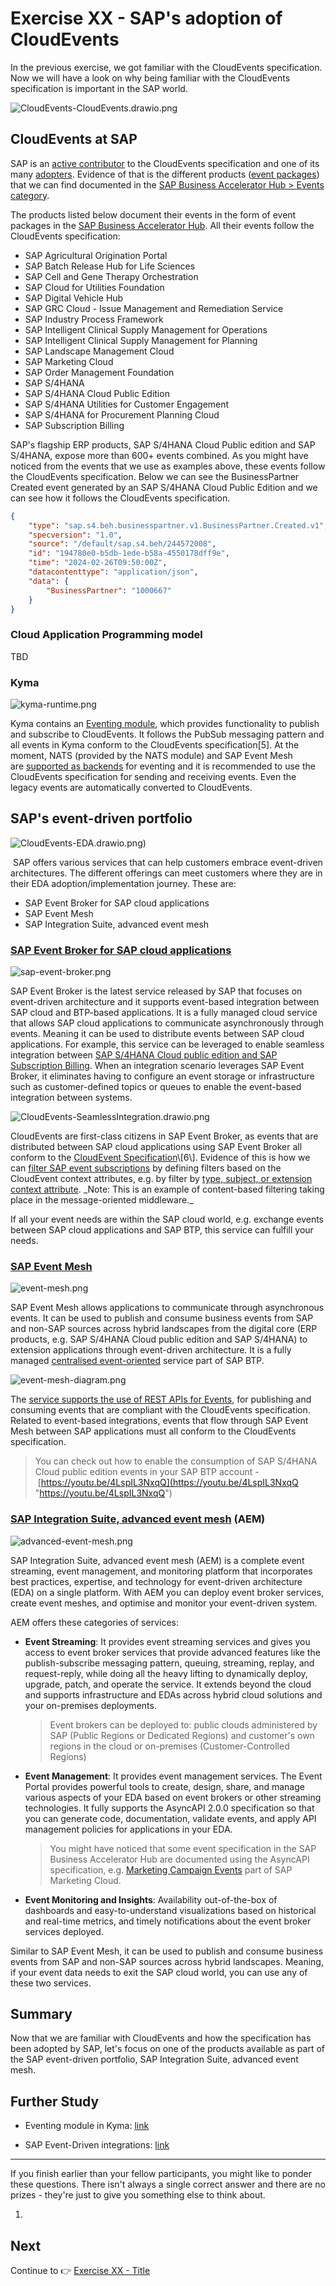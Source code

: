 # Exercise XX - SAP's adoption of CloudEvents

In the previous exercise, we got familiar with the CloudEvents specification. Now we will have a look on why being familiar with the CloudEvents specification is important in the SAP world.

![CloudEvents-CloudEvents.drawio.png](assets/CloudEvents-CloudEvents.drawio.png)

## CloudEvents at SAP

SAP is an [active contributor](https://github.com/cloudevents/spec/blob/main/docs/contributors.md "https://github.com/cloudevents/spec/blob/main/docs/contributors.md") to the CloudEvents specification and one of its many [adopters](https://cloudevents.io/ "https://cloudevents.io/"). Evidence of that is the different products ([event packages](https://hub.sap.com/content-type/Events/events/packages "https://hub.sap.com/content-type/Events/events/packages")) that we can find documented in the [SAP Business Accelerator Hub > Events category](https://hub.sap.com/content-type/Events/events/events "https://hub.sap.com/content-type/Events/events/events").

The products listed below document their events in the form of event packages in the [SAP Business Accelerator Hub](https://hub.sap.com/ "https://hub.sap.com/"). All their events follow the CloudEvents specification:

* SAP Agricultural Origination Portal
* SAP Batch Release Hub for Life Sciences
* SAP Cell and Gene Therapy Orchestration
* SAP Cloud for Utilities Foundation
* SAP Digital Vehicle Hub
* SAP GRC Cloud - Issue Management and Remediation Service
* SAP Industry Process Framework
* SAP Intelligent Clinical Supply Management for Operations
* SAP Intelligent Clinical Supply Management for Planning
* SAP Landscape Management Cloud
* SAP Marketing Cloud
* SAP Order Management Foundation
* SAP S/4HANA
* SAP S/4HANA Cloud Public Edition
* SAP S/4HANA Utilities for Customer Engagement
* SAP S/4HANA for Procurement Planning Cloud
* SAP Subscription Billing

SAP's flagship ERP products, SAP S/4HANA Cloud Public edition and SAP S/4HANA, expose more than 600+ events combined. As you might have noticed from the events that we use as examples above, these events follow the CloudEvents specification. Below we can see the BusinessPartner Created event generated by an SAP S/4HANA Cloud Public Edition and we can see how it follows the CloudEvents specification.

```json
{
    "type": "sap.s4.beh.businesspartner.v1.BusinessPartner.Created.v1",
    "specversion": "1.0",
    "source": "/default/sap.s4.beh/244572008",
    "id": "194780e0-b5db-1ede-b58a-4550178dff9e",
    "time": "2024-02-26T09:50:00Z",
    "datacontenttype": "application/json",
    "data": {
        "BusinessPartner": "1000667"
    }
}
```

### Cloud Application Programming model
TBD

### Kyma

![kyma-runtime.png](assets/kyma-runtime.png "kyma-runtime.png")

Kyma contains an [Eventing module](https://kyma-project.io/#/06-modules/README "https://kyma-project.io/#/06-modules/README"), which provides functionality to publish and subscribe to CloudEvents. It follows the PubSub messaging pattern and all events in Kyma conform to the CloudEvents specification\[5\]. At the moment, NATS (provided by the NATS module) and SAP Event Mesh are [supported as backends](https://help.sap.com/docs/btp/sap-business-technology-platform/choose-backend-for-kyma-eventing "https://help.sap.com/docs/btp/sap-business-technology-platform/choose-backend-for-kyma-eventing") for eventing and it is recommended to use the CloudEvents specification for sending and receiving events. Even the legacy events are automatically converted to CloudEvents.

## SAP's event-driven portfolio

![CloudEvents-EDA.drawio.png](assets/CloudEvents-EDA.drawio.png))

 SAP offers various services that can help customers embrace event-driven architectures. The different offerings can meet customers where they are in their EDA adoption/implementation journey. These are:

* SAP Event Broker for SAP cloud applications
* SAP Event Mesh
* SAP Integration Suite, advanced event mesh

### [SAP Event Broker for SAP cloud applications](https://discovery-center.cloud.sap/serviceCatalog/sap-event-broker?region=all&service_plan=standard&commercialModel=cpea "https://discovery-center.cloud.sap/serviceCatalog/sap-event-broker?region=all&service_plan=standard&commercialModel=cpea")

![sap-event-broker.png](assets/sap-event-broker.png "sap-event-broker.png")

SAP Event Broker is the latest service released by SAP that focuses on event-driven architecture and it supports event-based integration between SAP cloud and BTP-based applications. It is a fully managed cloud service that allows SAP cloud applications to communicate asynchronously through events. Meaning it can be used to distribute events between SAP cloud applications. For example, this service can be leveraged to enable seamless integration between [SAP S/4HANA Cloud public edition and SAP Subscription Billing](https://help.sap.com/docs/CLOUD_TO_CASH_OD/559eeb1cc256428c9bb3b9cf9f3480ba/6407b895ff9f4be6a4d417db2226eae4.html?locale=en-US "https://help.sap.com/docs/CLOUD_TO_CASH_OD/559eeb1cc256428c9bb3b9cf9f3480ba/6407b895ff9f4be6a4d417db2226eae4.html?locale=en-US"). When an integration scenario leverages SAP Event Broker, it eliminates having to configure an event storage or infrastructure such as customer-defined topics or queues to enable the event-based integration between systems.

![CloudEvents-SeamlessIntegration.drawio.png](assets/CloudEvents-SeamlessIntegration.drawio.png "Integration between SAP S/4HANA Cloud and SAP Subscription Billing")

CloudEvents are first-class citizens in SAP Event Broker, as events that are distributed between SAP cloud applications using SAP Event Broker all conform to the [CloudEvent Specification](https://github.com/cloudevents/spec/blob/v1.0.2/cloudevents/spec.md "https://github.com/cloudevents/spec/blob/v1.0.2/cloudevents/spec.md")\[6\]. Evidence of this is how we can [filter SAP event subscriptions](https://help.sap.com/docs/event-broker/event-broker-service-guide/filtering-sap-event-subscriptions?locale=en-US "https://help.sap.com/docs/event-broker/event-broker-service-guide/filtering-sap-event-subscriptions?locale=en-US") by defining filters based on the CloudEvent context attributes, e.g. by filter by [type, subject, or extension context attribute](https://help.sap.com/docs/event-broker/event-broker-service-guide/event-filter-examples?locale=en-US "https://help.sap.com/docs/event-broker/event-broker-service-guide/event-filter-examples?locale=en-US"). _Note: This is an example of content-based filtering taking place in the message-oriented middleware._

If all your event needs are within the SAP cloud world, e.g. exchange events between SAP cloud applications and SAP BTP, this service can fulfill your needs.

### [SAP Event Mesh](https://discovery-center.cloud.sap/serviceCatalog/event-mesh?region=all "https://discovery-center.cloud.sap/serviceCatalog/event-mesh?region=all") 

![event-mesh.png](assets/event-mesh.png "event-mesh.png")

SAP Event Mesh allows applications to communicate through asynchronous events. It can be used to publish and consume business events from SAP and non-SAP sources across hybrid landscapes from the digital core (ERP products, e.g. SAP S/4HANA Cloud public edition and SAP S/4HANA) to extension applications through event-driven architecture. It is a fully managed [centralised event-oriented](https://help.sap.com/docs/event-mesh/event-mesh/event-mesh-default-plan-concepts?locale=en-US "https://help.sap.com/docs/event-mesh/event-mesh/event-mesh-default-plan-concepts?locale=en-US") service part of SAP BTP.

![event-mesh-diagram.png](assets/event-mesh-diagram.png "event-mesh-diagram.png")

The [service supports the use of REST APIs for Events](https://help.sap.com/docs/event-mesh/event-mesh/rest-apis-for-events?locale=en-US "https://help.sap.com/docs/event-mesh/event-mesh/rest-apis-for-events?locale=en-US"), for publishing and consuming events that are compliant with the CloudEvents specification. Related to event-based integrations, events that flow through SAP Event Mesh between SAP applications must all conform to the CloudEvents specification.

> You can check out how to enable the consumption of SAP S/4HANA Cloud public edition events in your SAP BTP account - [https://youtu.be/4LspIL3NxqQ](https://youtu.be/4LspIL3NxqQ "https://youtu.be/4LspIL3NxqQ")

### [SAP Integration Suite, advanced event mesh](https://discovery-center.cloud.sap/serviceCatalog/advanced-event-mesh?region=all "https://discovery-center.cloud.sap/serviceCatalog/advanced-event-mesh?region=all") (AEM)

![advanced-event-mesh.png](assets/advanced-event-mesh.png "advanced-event-mesh.png")

SAP Integration Suite, advanced event mesh (AEM) is a complete event streaming, event management, and monitoring platform that incorporates best practices, expertise, and technology for event-driven architecture (EDA) on a single platform. With AEM you can deploy event broker services, create event meshes, and optimise and monitor your event-driven system.

AEM offers these categories of services:

*   **Event Streaming**: It provides event streaming services and gives you access to event broker services that provide advanced features like the publish-subscribe messaging pattern, queuing, streaming, replay, and request-reply, while doing all the heavy lifting to dynamically deploy, upgrade, patch, and operate the service. It extends beyond the cloud and supports infrastructure and EDAs across hybrid cloud solutions and your on-premises deployments.
    
    > Event brokers can be deployed to: public clouds administered by SAP (Public Regions or Dedicated Regions) and customer's own regions in the cloud or on-premises (Customer-Controlled Regions)
    
*   **Event Management**: It provides event management services. The Event Portal provides powerful tools to create, design, share, and manage various aspects of your EDA based on event brokers or other streaming technologies. It fully supports the AsyncAPI 2.0.0 specification so that you can generate code, documentation, validate events, and apply API management policies for applications in your EDA.
    
    > You might have noticed that some event specification in the SAP Business Accelerator Hub are documented using the AsyncAPI specification, e.g. [Marketing Campaign Events](https://hub.sap.com/event/CE_MARKETINGCAMPAIGNEVENTS/overview "https://hub.sap.com/event/CE_MARKETINGCAMPAIGNEVENTS/overview") part of SAP Marketing Cloud.
    
*   **Event Monitoring and Insights**: Availability out-of-the-box of dashboards and easy-to-understand visualizations based on historical and real-time metrics, and timely notifications about the event broker services deployed.
    

Similar to SAP Event Mesh, it can be used to publish and consume business events from SAP and non-SAP sources across hybrid landscapes. Meaning, if your event data needs to exit the SAP cloud world, you can use any of these two services.

## Summary

Now that we are familiar with CloudEvents and how the specification has been adopted by SAP, let's focus on one of the products available as part of the SAP event-driven portfolio, SAP Integration Suite, advanced event mesh.

## Further Study
    
- Eventing module in Kyma: [link](https://kyma-project.io/#/eventing-manager/user/README "https://kyma-project.io/#/eventing-manager/user/README")
    
- SAP Event-Driven integrations: [link](https://help.sap.com/docs/event-broker/event-broker-service-guide/event-driven-integrations?locale=en-US%3Fversion%3DCloud "https://help.sap.com/docs/event-broker/event-broker-service-guide/event-driven-integrations?locale=en-US%3Fversion%3DCloud")

---

If you finish earlier than your fellow participants, you might like to ponder these questions. There isn't always a single correct answer and there are no prizes - they're just to give you something else to think about.

1. 

## Next

Continue to 👉 [Exercise XX - Title](../02-cloud-events/README.md)

